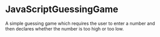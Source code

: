 # JavaScriptGuessingGame

A simple guessing game which requires the user to enter a number and then declares whether the number is too high or too low.
